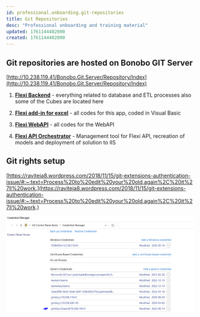 ```yaml
---
id: professional.onboarding.git-repositories
title: Git Repositories
desc: "Professional onboarding and training material"
updated: 1761144402000
created: 1761144402000
---
```



## Git repositories are hosted on Bonobo GIT Server

[http://10.238.119.41/Bonobo.Git.Server/Repository/Index](http://10.238.119.41/Bonobo.Git.Server/Repository/Index)

1. **[Flexi Backend](http://10.238.119.41/Bonobo.Git.Server/Flexi_Backend.git)** - everything related to database and ETL processes also some of the Cubes are located here

2. **[Flexi add-in for excel](http://10.238.119.41/Bonobo.Git.Server/Flexi_AddIn.git)** - all codes for this app, coded in Visual Basic

3. **[Flexi WebAPI](http://10.238.119.41/Bonobo.Git.Server/Flexi_WebAPI.git)** - all codes for the WebAPI

4. **[Flexi API Orchestrator](http://10.238.119.41/Bonobo.Git.Server/Flexi_APIOrchestrator.git)** - Management tool for Flexi API, recreation of models and deployment of solution to IIS

## Git rights setup

[https://raviteja8.wordpress.com/2018/11/15/git-extensions-authentication-issue/#:~:text=Process%20to%20edit%20your%20old,again%2C%20it%27ll%20work.](https://raviteja8.wordpress.com/2018/11/15/git-extensions-authentication-issue/#:~:text=Process%20to%20edit%20your%20old,again%2C%20it%27ll%20work.)

![Git repositories overview](assets/images/professional/onboarding/image-10.png)